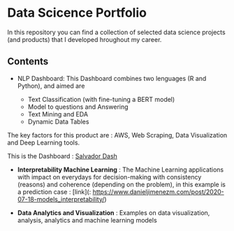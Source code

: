 # Data Scicence Portfolio

In this repository you can find a collection of selected data science projects (and products) that I developed hroughout my career.

## Contents 

* NLP Dashboard: This Dashboard combines two lenguages (R and Python), and aimed are 
   
    + Text Classification (with fine-tuning a BERT model)
    + Model to questions and Answering 
    + Text Mining and EDA
    + Dynamic Data Tables


The key factors for this product are : AWS, Web Scraping, Data Visualization and Deep Learning tools.

This is the Dashboard : [Salvador Dash](https://danieljimenez.shinyapps.io/salvador/)


* **Interpretability Machine Learning** : The Machine Learning applications with impact on everydays for decision-making with consistency (reasons) and coherence (depending on the problem), in this example is a prediction case : [link](: https://www.danieljimenezm.com/post/2020-07-18-models_interpretability/)


* **Data Analytics and Visualization** : Examples on data visualization, analysis, analytics and machine learning models 
